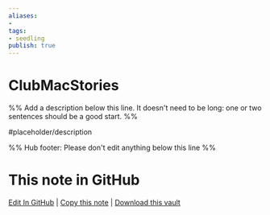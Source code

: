 ```yaml
---
aliases: 
- 
tags:
- seedling
publish: true
---
```


# ClubMacStories

%% Add a description below this line. It doesn't need to be long: one or two sentences should be a good start. %%

#placeholder/description 

%% Hub footer: Please don't edit anything below this line %%

# This note in GitHub

<span class="git-footer">[Edit In GitHub](https://github.dev/obsidian-community/obsidian-hub/blob/main/06%20-%20Inbox/ClubMacStories.md "git-hub-edit-note") | [Copy this note](https://raw.githubusercontent.com/obsidian-community/obsidian-hub/main/06%20-%20Inbox/ClubMacStories.md "git-hub-copy-note") | [Download this vault](https://github.com/obsidian-community/obsidian-hub/archive/refs/heads/main.zip "git-hub-download-vault") </span>
